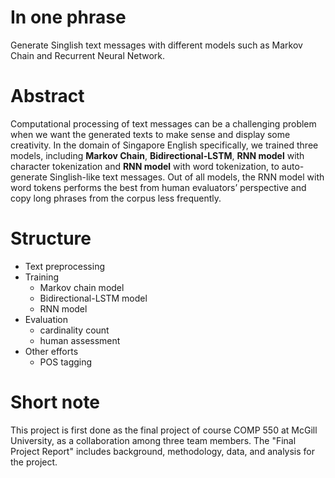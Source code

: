 # In one phrase

Generate Singlish text messages with different models such as Markov Chain and Recurrent Neural Network.

# Abstract

Computational processing of text messages can be a challenging problem when we want the generated texts to make sense and display some creativity. In the domain of Singapore English specifically, we trained three models, including **Markov Chain**, **Bidirectional-LSTM**, **RNN model** with character tokenization and **RNN model** with word tokenization, to auto-generate Singlish-like text messages. Out of all models, the RNN model with word tokens performs the best from human evaluators’ perspective and copy long phrases from the corpus less frequently.

# Structure

* Text preprocessing
* Training
    - Markov chain model
    - Bidirectional-LSTM model
    - RNN model
* Evaluation
    - cardinality count
    - human assessment
* Other efforts
    - POS tagging


# Short note

This project is first done as the final project of course COMP 550 at McGill University, as a collaboration among three team members. The "Final Project Report" includes background, methodology, data, and analysis for the project.
